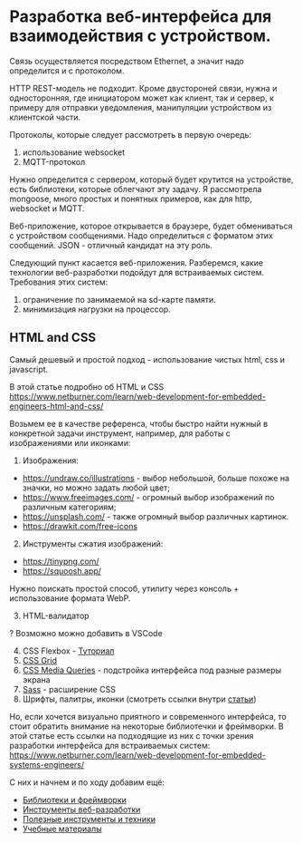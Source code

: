 # Разработка веб-интерфейса для взаимодействия с устройством.

Связь осуществляется посредством Ethernet, а значит  надо определится и с протоколом.

HTTP REST-модель не подходит. Кроме двустороней связи, нужна и односторонняя, где инициатором может как клиент, так и сервер,
к примеру для отправки уведомления, манипуляции устройством из клиентской части.

Протоколы, которые следует рассмотреть в первую очередь:
1. использование websocket
2. MQTT-протокол

Нужно определится с сервером, который будет крутится на устройстве, есть библиотеки, которые облегчают эту задачу.
Я рассмотрела mongoose, много простых и понятных примеров, как для http, websocket и MQTT.

Веб-приложение, которое открывается в браузере, будет обмениваться с устройством сообщениями. Надо определиться с форматом этих сообщений. 
JSON - отличный кандидат на эту роль. 

Следующий пункт касается веб-приложения. Разберемся, какие технологии веб-разработки подойдут для встраиваемых систем.
Требования этих систем:
1. ограничение по занимаемой на sd-карте памяти.
2. минимизация нагрузки на процессор.


## HTML and CSS

Самый дешевый и простой подход - использование чистых html, css и javascript. 

В этой статье подробно об HTML и CSS https://www.netburner.com/learn/web-development-for-embedded-engineers-html-and-css/

Возьмем ее в качестве референса, чтобы быстро найти нужный в конкретной задачи инструмент, например, для работы с изображениями или иконками:

1. Изображения: 
* https://undraw.co/illustrations - выбор небольшой, больше похоже на значки, но можно задать любой цвет;
* https://www.freeimages.com/ - огромный выбор изображений по различным категориям;
* https://unsplash.com/ - также огромный выбор различных картинок.
* https://drawkit.com/free-icons
2. Инструменты сжатия изображений:
* https://tinypng.com/
* https://squoosh.app/ 

Нужно поискать простой способ, утилиту через консоль + использование формата WebP.

3. HTML-валидатор

? Возможно можно добавить в VSCode

4. CSS Flexbox - [Туториал](https://torquemag.io/2020/02/flexbox-tutorial/?utm_medium=paidsocial&utm_source=facebook&utm_campaign=Torque_Interest_Clicks_2020_TQ+Audience+2&utm_content=Torque_Interest_Clicks_2020_TQ+Audience+2_CSS+Flexbox&hsa_acc=1377067892512929&hsa_cam=6136427987079&hsa_grp=6145483434679&hsa_ad=6159713872679&hsa_src=fb&hsa_net=facebook&hsa_ver=3&fbclid=IwAR04x1514oS30caZtiK788V0fQTh4cNdAAna0l8Eu1idMTnmkc_G94ZMsGE)
5. [CSS Grid](https://css-tricks.com/snippets/css/complete-guide-grid/)
6. [CSS Media Queries](https://css-tricks.com/a-complete-guide-to-css-media-queries/) - подстройка интерфейса под разные размеры экрана
7. [Sass](https://sass-lang.com/) - расширение CSS
8. Шрифты, палитры, иконки (смотреть ссылки внутри [статьи](https://www.netburner.com/learn/web-development-for-embedded-engineers-html-and-css/))

Но, если хочется визуально приятного и современного интерфейса, то
стоит обратить внимание на некоторые библиотечки и фреймворки.
В этой статье есть ссылки на подходящие из них с точки зрения разработки интерфейса для встраиваемых систем: https://www.netburner.com/learn/web-development-for-embedded-systems-engineers/

С них и начнем и по ходу добавим ещё: 
 * [Библиотеки и фреймворки](./libs.md)
 * [Инструменты веб-разработки](./tools.md)
 * [Полезные инструменты и техники](./techniques.md)
 * [Учебные материалы](./learn.md)
